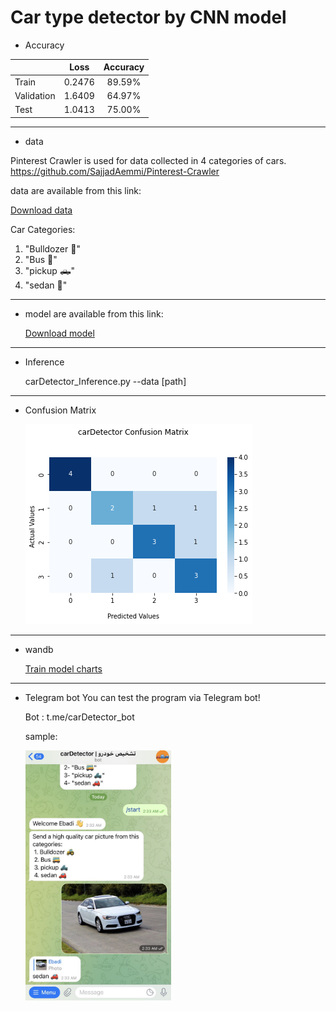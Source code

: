 # Car type detector by CNN model

* Accuracy


|               | Loss  | Accuracy             |
| :----------- | :------: | :-------------: |
 Train         | 0.2476   | 89.59%
 Validation    | 1.6409   | 64.97%
 Test          | 1.0413   | 75.00%
 
 ----------------------------------------------------------------------------------------------------------------
 * data

Pinterest Crawler is used for data collected in 4 categories of cars.
https://github.com/SajjadAemmi/Pinterest-Crawler

 data are available from this link:

   <a id="raw-url" href="https://drive.google.com/drive/folders/1Sx_qltTBGVHJ3F5pfbCesCdBoeQ_zY4Z?usp=sharing">Download data</a>

Car Categories:
1. "Bulldozer 🚜"
2. "Bus 🚌"
3. "pickup 🛻"
4. "sedan 🚗"

 ----------------------------------------------------------------------------------------------------------------
 * model are available from this link:


     <a id="raw-url" href="https://drive.google.com/file/d/1RKd3vfQbSCWL_Mqb1mY_tXoZOcFLAokm/view?usp=sharing">Download model</a>
    
 -----------------------------------------------------------------------------------------------------------------
 * Inference
  
  
    carDetector_Inference.py --data [path]
 ------------------------------------------------------------------------------------------------------------------
 
  * Confusion Matrix

    <img src="confusion-mtx.png"/>
 -------------------------------------------------------------------------------------------------------------------
 * wandb
 
   <a id="raw-url" href="https://wandb.ai/fereshteh_ebadi/car_Detector?workspace=user-fereshteh_ebadi">Train model charts</a>
   

 -------------------------------------------------------------------------------------------------------------------
 * Telegram bot
   You can test the program via Telegram bot!
   
   Bot : t.me/carDetector_bot
   
   sample:
    
    <img src="telegram-bot.jpg" height=400/>
 
 
